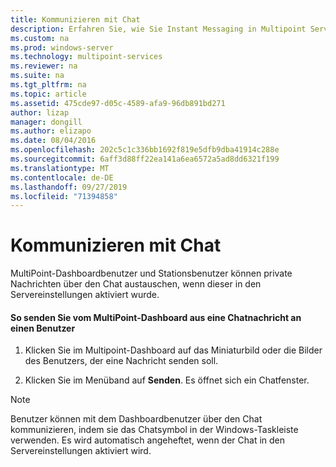 ```yaml
---
title: Kommunizieren mit Chat
description: Erfahren Sie, wie Sie Instant Messaging in Multipoint Services verwenden.
ms.custom: na
ms.prod: windows-server
ms.technology: multipoint-services
ms.reviewer: na
ms.suite: na
ms.tgt_pltfrm: na
ms.topic: article
ms.assetid: 475cde97-d05c-4589-afa9-96db891bd271
author: lizap
manager: dongill
ms.author: elizapo
ms.date: 08/04/2016
ms.openlocfilehash: 202c5c1c336bb1692f819e5dfb9dba41914c288e
ms.sourcegitcommit: 6aff3d88ff22ea141a6ea6572a5ad8dd6321f199
ms.translationtype: MT
ms.contentlocale: de-DE
ms.lasthandoff: 09/27/2019
ms.locfileid: "71394858"
---
```

# <a name="use-im"></a>Kommunizieren mit Chat
MultiPoint-Dashboardbenutzer und Stationsbenutzer können private Nachrichten über den Chat austauschen, wenn dieser in den Servereinstellungen aktiviert wurde.
  
#### <a name="to-send-a-chat-message-from-the-multipoint-dashboard-to-a-user"></a>So senden Sie vom MultiPoint-Dashboard aus eine Chatnachricht an einen Benutzer  
  
1.  Klicken Sie im Multipoint-Dashboard auf das Miniaturbild oder die Bilder des Benutzers, der eine Nachricht senden soll.  
  
2.  Klicken Sie im Menüband auf **Senden**. Es öffnet sich ein Chatfenster.  

> [!NOTE] 
> Benutzer können mit dem Dashboardbenutzer über den Chat kommunizieren, indem sie das Chatsymbol in der Windows-Taskleiste verwenden. Es wird automatisch angeheftet, wenn der Chat in den Servereinstellungen aktiviert wird.